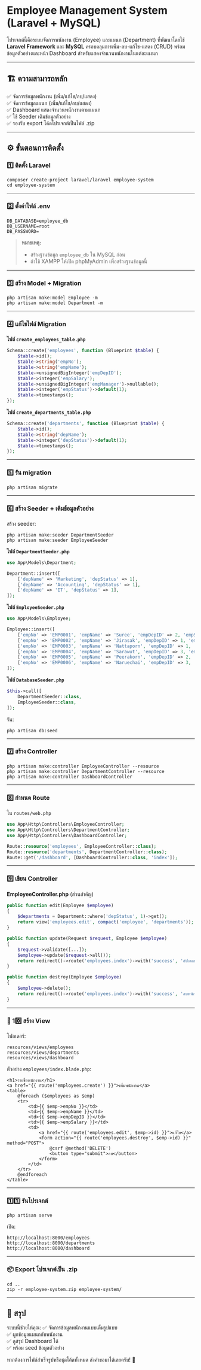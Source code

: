
# Employee Management System (Laravel + MySQL)

โปรเจกต์นี้คือระบบจัดการพนักงาน (Employee) และแผนก (Department) ที่พัฒนาโดยใช้ **Laravel Framework** และ **MySQL** ครอบคลุมการเพิ่ม-ลบ-แก้ไข-แสดง (CRUD) พร้อมข้อมูลตัวอย่างและหน้า Dashboard สำหรับแสดงจำนวนพนักงานในแต่ละแผนก

---

## 🏗️ ความสามารถหลัก

✅ จัดการข้อมูลพนักงาน (เพิ่ม/แก้ไข/ลบ/แสดง)  
✅ จัดการข้อมูลแผนก (เพิ่ม/แก้ไข/ลบ/แสดง)  
✅ Dashboard แสดงจำนวนพนักงานตามแผนก  
✅ ใช้ Seeder เติมข้อมูลตัวอย่าง  
✅ รองรับ export โค้ดโปรเจกต์เป็นไฟล์ .zip

---

## ⚙️ ขั้นตอนการติดตั้ง

### 1️⃣ ติดตั้ง Laravel
```
composer create-project laravel/laravel employee-system
cd employee-system
```

---

### 2️⃣ ตั้งค่าไฟล์ .env
```
DB_DATABASE=employee_db
DB_USERNAME=root
DB_PASSWORD=
```

> **หมายเหตุ:**  
> - สร้างฐานข้อมูล `employee_db` ใน MySQL ก่อน  
> - ถ้าใช้ XAMPP ให้เปิด phpMyAdmin เพื่อสร้างฐานข้อมูลนี้

---

### 3️⃣ สร้าง Model + Migration
```
php artisan make:model Employee -m
php artisan make:model Department -m
```

---

### 4️⃣ แก้ไขไฟล์ Migration

**ไฟล์ `create_employees_table.php`**
```php
Schema::create('employees', function (Blueprint $table) {
    $table->id();
    $table->string('empNo');
    $table->string('empName');
    $table->unsignedBigInteger('empDepID');
    $table->integer('empSalary');
    $table->unsignedBigInteger('empManager')->nullable();
    $table->integer('empStatus')->default(1);
    $table->timestamps();
});
```

**ไฟล์ `create_departments_table.php`**
```php
Schema::create('departments', function (Blueprint $table) {
    $table->id();
    $table->string('depName');
    $table->integer('depStatus')->default(1);
    $table->timestamps();
});
```

---

### 5️⃣ รัน migration
```
php artisan migrate
```

---

### 6️⃣ สร้าง Seeder + เติมข้อมูลตัวอย่าง

สร้าง seeder:
```
php artisan make:seeder DepartmentSeeder
php artisan make:seeder EmployeeSeeder
```

**ไฟล์ `DepartmentSeeder.php`**
```php
use App\Models\Department;

Department::insert([
    ['depName' => 'Marketing', 'depStatus' => 1],
    ['depName' => 'Accounting', 'depStatus' => 1],
    ['depName' => 'IT', 'depStatus' => 1],
]);
```

**ไฟล์ `EmployeeSeeder.php`**
```php
use App\Models\Employee;

Employee::insert([
    ['empNo' => 'EMP0001', 'empName' => 'Suree', 'empDepID' => 2, 'empSalary' => 15000, 'empManager' => null, 'empStatus' => 1],
    ['empNo' => 'EMP0002', 'empName' => 'Jirasak', 'empDepID' => 1, 'empSalary' => 12000, 'empManager' => 1, 'empStatus' => 1],
    ['empNo' => 'EMP0003', 'empName' => 'Nattaporn', 'empDepID' => 1, 'empSalary' => 12000, 'empManager' => 1, 'empStatus' => 1],
    ['empNo' => 'EMP0004', 'empName' => 'Sarawut', 'empDepID' => 3, 'empSalary' => 18000, 'empManager' => null, 'empStatus' => 1],
    ['empNo' => 'EMP0005', 'empName' => 'Peerakorn', 'empDepID' => 2, 'empSalary' => 15000, 'empManager' => 1, 'empStatus' => 1],
    ['empNo' => 'EMP0006', 'empName' => 'Naruechai', 'empDepID' => 3, 'empSalary' => 17000, 'empManager' => 4, 'empStatus' => 1],
]);
```

**ไฟล์ `DatabaseSeeder.php`**
```php
$this->call([
    DepartmentSeeder::class,
    EmployeeSeeder::class,
]);
```

รัน:
```
php artisan db:seed
```

---

### 7️⃣ สร้าง Controller
```
php artisan make:controller EmployeeController --resource
php artisan make:controller DepartmentController --resource
php artisan make:controller DashboardController
```

---

### 8️⃣ กำหนด Route

ใน `routes/web.php`
```php
use App\Http\Controllers\EmployeeController;
use App\Http\Controllers\DepartmentController;
use App\Http\Controllers\DashboardController;

Route::resource('employees', EmployeeController::class);
Route::resource('departments', DepartmentController::class);
Route::get('/dashboard', [DashboardController::class, 'index']);
```

---

### 9️⃣ เขียน Controller

**EmployeeController.php** (ส่วนสำคัญ)
```php
public function edit(Employee $employee)
{
    $departments = Department::where('depStatus', 1)->get();
    return view('employees.edit', compact('employee', 'departments'));
}

public function update(Request $request, Employee $employee)
{
    $request->validate([...]);
    $employee->update($request->all());
    return redirect()->route('employees.index')->with('success', 'อัปเดตพนักงานเรียบร้อยแล้ว');
}

public function destroy(Employee $employee)
{
    $employee->delete();
    return redirect()->route('employees.index')->with('success', 'ลบพนักงานเรียบร้อยแล้ว');
}
```

---

### 🔨 10️⃣ สร้าง View

โฟลเดอร์:
```
resources/views/employees
resources/views/departments
resources/views/dashboard
```

ตัวอย่าง `employees/index.blade.php`:
```blade
<h1>รายชื่อพนักงาน</h1>
<a href="{{ route('employees.create') }}">เพิ่มพนักงาน</a>
<table>
    @foreach ($employees as $emp)
    <tr>
        <td>{{ $emp->empNo }}</td>
        <td>{{ $emp->empName }}</td>
        <td>{{ $emp->empDepID }}</td>
        <td>{{ $emp->empSalary }}</td>
        <td>
            <a href="{{ route('employees.edit', $emp->id) }}">แก้ไข</a>
            <form action="{{ route('employees.destroy', $emp->id) }}" method="POST">
                @csrf @method('DELETE')
                <button type="submit">ลบ</button>
            </form>
        </td>
    </tr>
    @endforeach
</table>
```

---

### 1️⃣1️⃣ รันโปรเจกต์
```
php artisan serve
```

เปิด:
```
http://localhost:8000/employees
http://localhost:8000/departments
http://localhost:8000/dashboard
```

---

### 📦 Export โปรเจกต์เป็น .zip
```
cd ..
zip -r employee-system.zip employee-system/
```

---

## 📌 สรุป

ระบบนี้ช่วยให้คุณ:
✅ จัดการข้อมูลพนักงานแบบเต็มรูปแบบ  
✅ ผูกข้อมูลแผนกกับพนักงาน  
✅ ดูสรุป Dashboard ได้  
✅ พร้อม seed ข้อมูลตัวอย่าง

หากต้องการไฟล์สำเร็จรูปหรือชุดโค้ดทั้งหมด ส่งคำขอมาได้เลยครับ! 🚀
